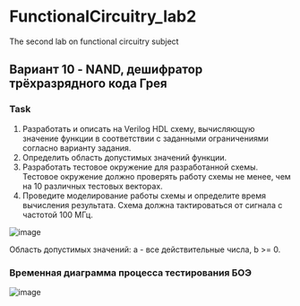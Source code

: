 # FunctionalCircuitry_lab2

The second lab on functional circuitry subject

## Вариант 10 - NAND, дешифратор трёхразрядного кода Грея

### Task
1. Разработать и описать на Verilog HDL схему, вычисляющую значение функции в соответствии с заданными ограничениями согласно варианту задания.
2. Определить область допустимых значений функции.
3. Разработать тестовое окружение для разработанной схемы. Тестовое окружение должно проверять работу схемы не менее, чем на 10 различных тестовых векторах.
4. Проведите моделирование работы схемы и определите время вычисления результата. Схема должна тактироваться от сигнала с частотой 100 МГц.

![image](https://user-images.githubusercontent.com/48138888/114897429-e51a2900-9e19-11eb-8d99-a760c278bbf4.png)

Область допустимых значений: a - все действительные числа, b >= 0.

### Временная диаграмма процесса тестирования БОЭ
![image](https://user-images.githubusercontent.com/48138888/114896862-5d341f00-9e19-11eb-9bdb-1eea2ca938ef.png)
